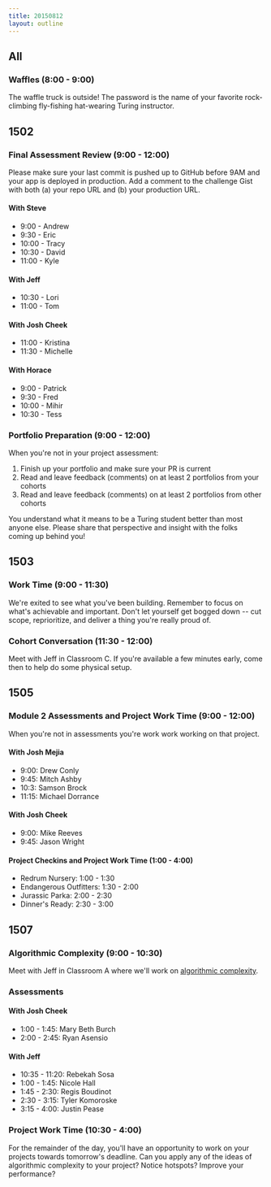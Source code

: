 ```yaml
---
title: 20150812
layout: outline
---
```


## All

### Waffles (8:00 - 9:00)

The waffle truck is outside! The password is the name of your favorite rock-climbing fly-fishing hat-wearing Turing instructor.

## 1502

### Final Assessment Review (9:00 - 12:00)

Please make sure your last commit is pushed up to GitHub before 9AM and your app is deployed in production. Add a comment to the challenge Gist with both (a) your repo URL and (b) your production URL.

#### With Steve

* 9:00 - Andrew
* 9:30 - Eric
* 10:00 - Tracy
* 10:30 - David
* 11:00 - Kyle

#### With Jeff

* 10:30 - Lori
* 11:00 - Tom

#### With Josh Cheek

* 11:00 - Kristina
* 11:30 - Michelle

#### With Horace

* 9:00 - Patrick
* 9:30 - Fred
* 10:00 - Mihir
* 10:30 - Tess

### Portfolio Preparation (9:00 - 12:00)

When you're not in your project assessment:

1. Finish up your portfolio and make sure your PR is current
2. Read and leave feedback (comments) on at least 2 portfolios from your cohorts
3. Read and leave feedback (comments) on at least 2 portfolios from other cohorts

You understand what it means to be a Turing student better than most
anyone else. Please share that perspective and insight with the folks coming up behind you!

## 1503

### Work Time (9:00 - 11:30)

We're exited to see what you've been building. Remember to focus on what's achievable and important. Don't let yourself get bogged down -- cut scope, reprioritize, and deliver a thing you're really proud of.

### Cohort Conversation (11:30 - 12:00)

Meet with Jeff in Classroom C. If you're available a few minutes early, come then to help do some physical setup.

## 1505

### Module 2 Assessments and Project Work Time (9:00 - 12:00)

When you're not in assessments you're work work working on that project.

#### With Josh Mejia

* 9:00: Drew Conly
* 9:45: Mitch Ashby
* 10:3: Samson Brock
* 11:15: Michael Dorrance

#### With Josh Cheek

* 9:00: Mike Reeves
* 9:45: Jason Wright

#### Project Checkins and Project Work Time (1:00 - 4:00)

* Redrum Nursery: 1:00 - 1:30
* Endangerous Outfitters: 1:30 - 2:00
* Jurassic Parka: 2:00 - 2:30
* Dinner's Ready: 2:30 - 3:00

## 1507

### Algorithmic Complexity (9:00 - 10:30)

Meet with Jeff in Classroom A where we'll work on [algorithmic complexity](https://github.com/turingschool/lesson_plans/blob/master/ruby_01-object_oriented_programming_with_ruby/algorthmic_complexity.markdown).

### Assessments

#### With Josh Cheek

* 1:00 - 1:45: Mary Beth Burch
* 2:00 - 2:45: Ryan Asensio

#### With Jeff

* 10:35 - 11:20: Rebekah Sosa
* 1:00 - 1:45: Nicole Hall
* 1:45 - 2:30: Regis Boudinot
* 2:30 - 3:15: Tyler Komoroske
* 3:15 - 4:00: Justin Pease

### Project Work Time (10:30 - 4:00)

For the remainder of the day, you'll have an opportunity to work on your projects towards tomorrow's deadline. Can you apply any of the ideas of algorithmic complexity to your project? Notice hotspots? Improve your performance?
